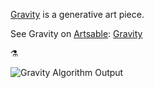 [Gravity](https://anemy.github.io/gravity/) is a generative art piece.

See Gravity on [Artsable](https://artsable.com):
[Gravity](https://artsable.com/workspace/5de82cbc9ef5ad001fcdd8f9)

⚗ 

![Gravity Algorithm Output](https://i.imgur.com/HKMrJPR.png)
